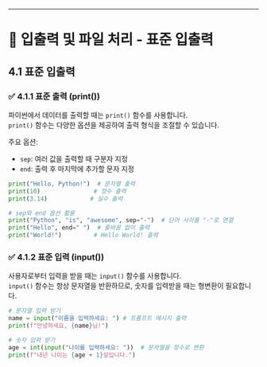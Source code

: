 ---

# 📘 입출력 및 파일 처리 - 표준 입출력

## 4.1 표준 입출력
### ✅ 4.1.1 표준 출력 (print())
파이썬에서 데이터를 출력할 때는 `print()` 함수를 사용합니다.  
`print()` 함수는 다양한 옵션을 제공하여 출력 형식을 조절할 수 있습니다.

주요 옵션:
- `sep`: 여러 값을 출력할 때 구분자 지정
- `end`: 출력 후 마지막에 추가할 문자 지정

```python
print("Hello, Python!")  # 문자열 출력
print(10)               # 정수 출력
print(3.14)            # 실수 출력

# sep와 end 옵션 활용
print("Python", "is", "awesome", sep="-")  # 단어 사이를 "-"로 연결
print("Hello", end=" ")  # 줄바꿈 없이 출력
print("World!")         # Hello World! 출력
```

### ✅ 4.1.2 표준 입력 (input())
사용자로부터 입력을 받을 때는 `input()` 함수를 사용합니다.  
`input()` 함수는 항상 문자열을 반환하므로, 숫자를 입력받을 때는 형변환이 필요합니다.

```python
# 문자열 입력 받기
name = input("이름을 입력하세요: ") # 프롬프트 메시지 출력
print(f"안녕하세요, {name}님!")

# 숫자 입력 받기
age = int(input("나이를 입력하세요: "))  # 문자열을 정수로 변환
print(f"내년 나이는 {age + 1}살입니다.")
``` 